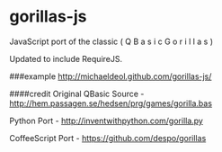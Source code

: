 gorillas-js
========

JavaScript port of the classic ( Q B a s i c   G o r i l l a s )

Updated to include RequireJS.

###example
<http://michaeldeol.github.com/gorillas-js/>

####credit
Original QBasic Source - <http://hem.passagen.se/hedsen/prg/games/gorilla.bas>

Python Port - <http://inventwithpython.com/gorilla.py>

CoffeeScript Port - <https://github.com/despo/gorillas>